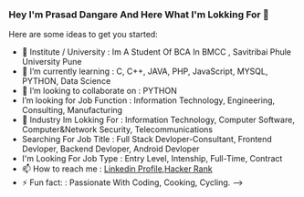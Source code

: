 ### Hey I'm Prasad Dangare And Here What I'm Lokking For 👋



Here are some ideas to get you started:

- 🔭 Institute / University : Im A Student Of BCA In BMCC , Savitribai Phule University Pune
- 🌱 I’m currently learning : C, C++, JAVA, PHP, JavaScript,  MYSQL, PYTHON, Data Science
- 👯 I’m looking to collaborate on : PYTHON
- I’m looking for Job Function : Information Technology, Engineering, Consulting, Manufacturing 
- 💬 Industry Im Lokking For : Information Technology, Computer Software, Computer&Network Security, Telecommunications 
- Searching For Job Title : Full Stack Devloper-Consultant, Frontend Devloper, Backend Devloper, Android Devloper 
- I'm Looking For Job Type : Entry Level, Intenship, Full-Time, Contract
- 📫 How to reach me : [Linkedin Profile](https://www.linkedin.com/in/prasad-dangare-0903/),[Hacker Rank](https://www.hackerrank.com/prasaddagare93)
- ⚡ Fun fact: : Passionate With Coding, Cooking, Cycling.
-->

